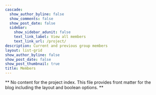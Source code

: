 ```yaml
---
cascade:
  show_author_byline: false
  show_comments: false
  show_post_date: false
  sidebar:
    show_sidebar_adunit: false
    text_link_label: View all members
    text_link_url: /project/
description: Current and previous group members
layout: list-grid
show_author_byline: false
show_post_date: false
show_post_thumbnail: true
title: Members
---
```


** No content for the project index. This file provides front matter for the blog including the layout and boolean options. **
